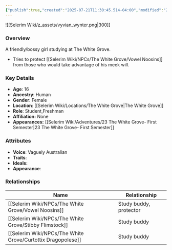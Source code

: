 ```yaml
---
{"publish":true,"created":"2025-07-21T11:30:45.514-04:00","modified":"2025-07-27T18:13:51.947-04:00","published":"2025-07-27T18:13:51.947-04:00","cssclasses":"","Age":"16","Ancestry":"Human","Gender":"Female","Location":["[[The White Grove]]"],"Role":["Student","Freshman"],"Affiliation":["None"],"Appearances":["[[23 The White Grove- First Semester]]"]}
---
```



![[Selerim Wiki/z_assets/vyvian_wynter.png|300]]

### Overview
A friendly/bossy girl studying at The White Grove.

- Tries to protect [[Selerim Wiki/NPCs/The White Grove/Vowel Noosins]] from those who would take advantage of his meek will.

### Key Details
- **Age**: 16
- **Ancestry**: Human
- **Gender**: Female
- **Location**: [[Selerim Wiki/Locations/The White Grove\|The White Grove]]
- **Role**: Student,Freshman
- **Affiliation:** None
- **Appearances:** [[Selerim Wiki/Adventures/23 The White Grove- First Semester\|23 The White Grove- First Semester]]

### Attributes
- **Voice**: Vaguely Australian
- **Traits**: 
- **Ideals:** 
- **Appearance**:

### Relationships

| Name                      | Relationship           |
| ------------------------- | ---------------------- |
| [[Selerim Wiki/NPCs/The White Grove/Vowel Noosins]]         | Study buddy, protector |
| [[Selerim Wiki/NPCs/The White Grove/Stibby Flimstock]]      | Study buddy            |
| [[Selerim Wiki/NPCs/The White Grove/Curtottix Dragopolese]] | Study buddy            |

